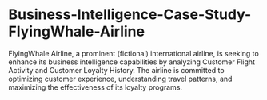 # Business-Intelligence-Case-Study-FlyingWhale-Airline
FlyingWhale Airline, a prominent (fictional) international airline, is seeking to enhance its business intelligence capabilities by analyzing Customer Flight Activity and Customer Loyalty History. The airline is committed to optimizing customer experience, understanding travel patterns, and maximizing the effectiveness of its loyalty programs.
